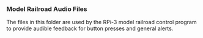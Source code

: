 ### Model Railroad Audio Files
The files in this folder are used by the RPi-3 model railroad control program to provide audible feedback for button presses
and general alerts.
